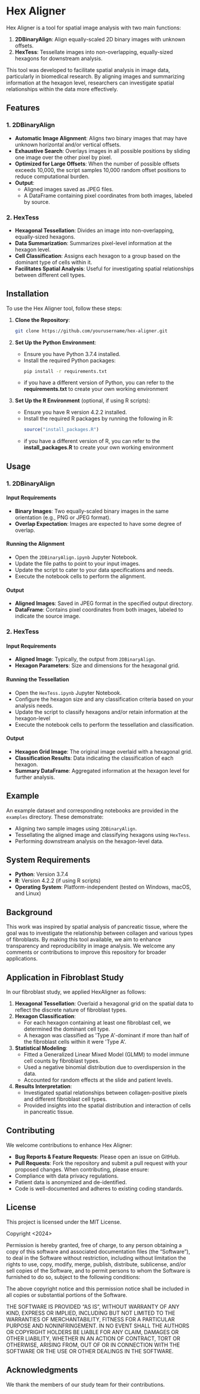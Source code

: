 # Hex Aligner

Hex Aligner is a tool for spatial image analysis with two main functions:

1. **2DBinaryAlign**: Align equally-scaled 2D binary images with unknown offsets.
2. **HexTess**: Tessellate images into non-overlapping, equally-sized hexagons for downstream analysis.

This tool was developed to facilitate spatial analysis in image data, particularly in biomedical research. By aligning images and summarizing information at the hexagon level, researchers can investigate spatial relationships within the data more effectively.

## Features
### 1. 2DBinaryAlign
- **Automatic Image Alignment**: Aligns two binary images that may have unknown horizontal and/or vertical offsets.
- **Exhaustive Search**: Overlays images in all possible positions by sliding one image over the other pixel by pixel.
- **Optimized for Large Offsets**: When the number of possible offsets exceeds 10,000, the script samples 10,000 random offset positions to reduce computational burden.
- **Output**:
  - Aligned images saved as JPEG files.
  - A DataFrame containing pixel coordinates from both images, labeled by source.

### 2. HexTess
- **Hexagonal Tessellation**: Divides an image into non-overlapping, equally-sized hexagons.
- **Data Summarization**: Summarizes pixel-level information at the hexagon level.
- **Cell Classification**: Assigns each hexagon to a group based on the dominant type of cells within it.
- **Facilitates Spatial Analysis**: Useful for investigating spatial relationships between different cell types.

## Installation
To use the Hex Aligner tool, follow these steps:
1. **Clone the Repository**:
   ```bash
   git clone https://github.com/yourusername/hex-aligner.git
   ```

2. **Set Up the Python Environment**:
   - Ensure you have Python 3.7.4 installed.
   - Install the required Python packages:
     ```bash
     pip install -r requirements.txt
     ```
   - if you have a different version of Python, you can refer to the **requirements.txt** to create your own working environment  

3. **Set Up the R Environment** (optional, if using R scripts):
   - Ensure you have R version 4.2.2 installed.
   - Install the required R packages by running the following in R:
     ```R
     source("install_packages.R")
     ```
   - if you have a different version of R, you can refer to the **install_packages.R** to create your own working environment  
## Usage
### 1. 2DBinaryAlign
#### Input Requirements
- **Binary Images**: Two equally-scaled binary images in the same orientation (e.g., PNG or JPEG format).
- **Overlap Expectation**: Images are expected to have some degree of overlap.
#### Running the Alignment
- Open the `2DBinaryAlign.ipynb` Jupyter Notebook.
- Update the file paths to point to your input images.
- Update the script to cater to your data specifications and needs.
- Execute the notebook cells to perform the alignment.
#### Output
- **Aligned Images**: Saved in JPEG format in the specified output directory.
- **DataFrame**: Contains pixel coordinates from both images, labeled to indicate the source image.

### 2. HexTess
#### Input Requirements
- **Aligned Image**: Typically, the output from `2DBinaryAlign`.
- **Hexagon Parameters**: Size and dimensions for the hexagonal grid.
#### Running the Tessellation
- Open the `HexTess.ipynb` Jupyter Notebook.
- Configure the hexagon size and any classification criteria based on your analysis needs.
- Update the script to classify hexagons and/or retain information at the hexagon-level
- Execute the notebook cells to perform the tessellation and classification.
#### Output
- **Hexagon Grid Image**: The original image overlaid with a hexagonal grid.
- **Classification Results**: Data indicating the classification of each hexagon.
- **Summary DataFrame**: Aggregated information at the hexagon level for further analysis.
## Example
An example dataset and corresponding notebooks are provided in the `examples` directory. These demonstrate:
- Aligning two sample images using `2DBinaryAlign`.
- Tessellating the aligned image and classifying hexagons using `HexTess`.
- Performing downstream analysis on the hexagon-level data.
## System Requirements
- **Python**: Version 3.7.4
- **R**: Version 4.2.2 (if using R scripts)
- **Operating System**: Platform-independent (tested on Windows, macOS, and Linux)
## Background
This work was inspired by spatial analysis of pancreatic tissue, where the goal was to investigate the relationship between collagen and various types of fibroblasts. By making this tool available, we aim to enhance transparency and reproducibility in image analysis. We welcome any comments or contributions to improve this repository for broader applications.
## Application in Fibroblast Study
In our fibroblast study, we applied HexAligner as follows:
1. **Hexagonal Tessellation**: Overlaid a hexagonal grid on the spatial data to reflect the discrete nature of fibroblast types.
2. **Hexagon Classification**:
   - For each hexagon containing at least one fibroblast cell, we determined the dominant cell type.
   - A hexagon was classified as 'Type A'-dominant if more than half of the fibroblast cells within it were 'Type A'.
3. **Statistical Modeling**:
   - Fitted a Generalized Linear Mixed Model (GLMM) to model immune cell counts by fibroblast types.
   - Used a negative binomial distribution due to overdispersion in the data.
   - Accounted for random effects at the slide and patient levels.
4. **Results Interpretation**:
   - Investigated spatial relationships between collagen-positive pixels and different fibroblast cell types.
   - Provided insights into the spatial distribution and interaction of cells in pancreatic tissue.
## Contributing
We welcome contributions to enhance Hex Aligner:
- **Bug Reports & Feature Requests**: Please open an issue on GitHub.
- **Pull Requests**: Fork the repository and submit a pull request with your proposed changes.
When contributing, please ensure:
- Compliance with data privacy regulations.
- Patient data is anonymized and de-identified.
- Code is well-documented and adheres to existing coding standards.
## License
This project is licensed under the MIT License.

Copyright <2024> <Sung Chul Hong>

Permission is hereby granted, free of charge, to any person obtaining a copy of this software and associated documentation files (the “Software”), to deal in the Software without restriction, including without limitation the rights to use, copy, modify, merge, publish, distribute, sublicense, and/or sell copies of the Software, and to permit persons to whom the Software is furnished to do so, subject to the following conditions:

The above copyright notice and this permission notice shall be included in all copies or substantial portions of the Software.

THE SOFTWARE IS PROVIDED “AS IS”, WITHOUT WARRANTY OF ANY KIND, EXPRESS OR IMPLIED, INCLUDING BUT NOT LIMITED TO THE WARRANTIES OF MERCHANTABILITY, FITNESS FOR A PARTICULAR PURPOSE AND NONINFRINGEMENT. IN NO EVENT SHALL THE AUTHORS OR COPYRIGHT HOLDERS BE LIABLE FOR ANY CLAIM, DAMAGES OR OTHER LIABILITY, WHETHER IN AN ACTION OF CONTRACT, TORT OR OTHERWISE, ARISING FROM, OUT OF OR IN CONNECTION WITH THE SOFTWARE OR THE USE OR OTHER DEALINGS IN THE SOFTWARE.

## Acknowledgments
We thank the members of our study team for their contributions. 
